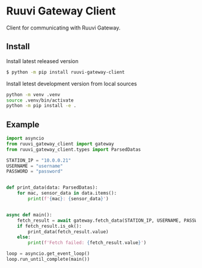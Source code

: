 # Ruuvi Gateway Client

Client for communicating with Ruuvi Gateway.

## Install

Install latest released version
```sh
$ python -m pip install ruuvi-gateway-client
```

Install letest development version from local sources
```sh
python -m venv .venv
source .venv/bin/activate
python -m pip install -e .
```

## Example

```py
import asyncio
from ruuvi_gateway_client import gateway
from ruuvi_gateway_client.types import ParsedDatas

STATION_IP = "10.0.0.21"
USERNAME = "username"
PASSWORD = "password"


def print_data(data: ParsedDatas):
    for mac, sensor_data in data.items():
        print(f'{mac}: {sensor_data}')


async def main():
    fetch_result = await gateway.fetch_data(STATION_IP, USERNAME, PASSWORD)
    if fetch_result.is_ok():
        print_data(fetch_result.value)
    else:
        print(f'Fetch failed: {fetch_result.value}')

loop = asyncio.get_event_loop()
loop.run_until_complete(main())
```
